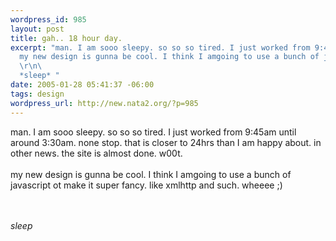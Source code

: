 ```yaml
--- 
wordpress_id: 985
layout: post
title: gah.. 18 hour day.
excerpt: "man. I am sooo sleepy. so so so tired. I just worked from 9:45am until around 3:30am. none stop. that is closer to 24hrs than I am happy about. in other news. the site is almost done. w00t. \r\n\
  my new design is gunna be cool. I think I amgoing to use a bunch of javascript ot make it super fancy. like xmlhttp and such. wheeee ;)\r\n\
  \r\n\
  *sleep* "
date: 2005-01-28 05:41:37 -06:00
tags: design
wordpress_url: http://new.nata2.org/?p=985
---
```

man. I am sooo sleepy. so so so tired. I just worked from 9:45am until around 3:30am. none stop. that is closer to 24hrs than I am happy about. in other news. the site is almost done. w00t. 
<br/><br/>my new design is gunna be cool. I think I amgoing to use a bunch of javascript ot make it super fancy. like xmlhttp and such. wheeee ;)

<br/><br/>*sleep* 
